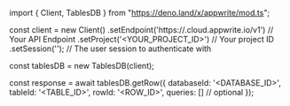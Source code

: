 import { Client, TablesDB } from "https://deno.land/x/appwrite/mod.ts";

const client = new Client()
    .setEndpoint('https://<REGION>.cloud.appwrite.io/v1') // Your API Endpoint
    .setProject('<YOUR_PROJECT_ID>') // Your project ID
    .setSession(''); // The user session to authenticate with

const tablesDB = new TablesDB(client);

const response = await tablesDB.getRow({
    databaseId: '<DATABASE_ID>',
    tableId: '<TABLE_ID>',
    rowId: '<ROW_ID>',
    queries: [] // optional
});
